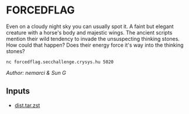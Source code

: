# FORCEDFLAG

Even on a cloudy night sky you can usually spot it. A faint but elegant creature with a horse's body and majestic wings. The ancient scripts mention their wild tendency to invade the unsuspecting thinking stones. How could that happen? Does their energy force it's way into the thinking stones?

`nc forcedflag.secchallenge.crysys.hu 5020`

*Author: nemarci & Sun G*

## Inputs
- [dist.tar.zst](input/dist.tar.zst)

